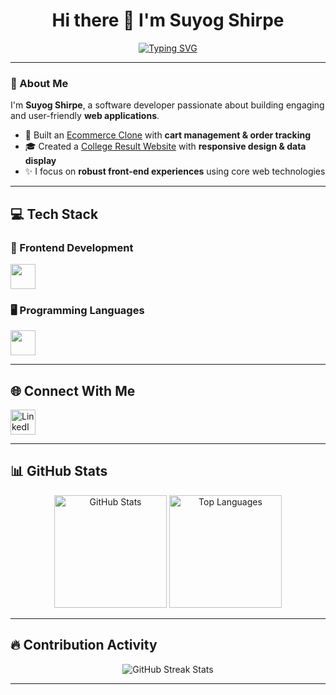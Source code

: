 
<!-- 🌟 Intro -->
<h1 align="center">Hi there 👋 I'm Suyog Shirpe</h1>

<!-- 🌟 Typing Effect -->
<p align="center">
  <a href="https://git.io/typing-svg">
    <img src="https://readme-typing-svg.herokuapp.com?size=22&duration=4000&color=FF4B81&center=true&vCenter=true&width=600&lines=💻+Software+Developer;🌐+Web+Enthusiast;⚡+Passionate+About+Building+Web+Applications" alt="Typing SVG" />
  </a>
</p>

---

### 🌟 About Me
I'm **Suyog Shirpe**, a software developer passionate about building engaging and user-friendly **web applications**.  
- 🚀 Built an [Ecommerce Clone](https://github.com/SuyogShirpe/Ecommerce-clone) with **cart management & order tracking**  
- 🎓 Created a [College Result Website](https://github.com/SuyogShirpe/College-Result-) with **responsive design & data display**  
- ✨ I focus on **robust front-end experiences** using core web technologies  

---

## 💻 Tech Stack

### 🚀 Frontend Development  
<p align="left">
  <img src="https://skillicons.dev/icons?i=html,css,js,bootstrap" height="40" />
</p>

### 🖥️ Programming Languages  
<p align="left">
  <img src="https://skillicons.dev/icons?i=javascript,java" height="40" />
</p>

---

## 🌐 Connect With Me  
<p align="left">
  <a href="https://www.linkedin.com/in/suyog-shirpe" target="_blank">
    <img src="https://cdn.jsdelivr.net/gh/devicons/devicon/icons/linkedin/linkedin-original.svg" alt="LinkedIn" height="40" />
  </a>
</p>

---

## 📊 GitHub Stats  
<p align="center">
  <img src="https://github-readme-stats.vercel.app/api?username=suyogshirpe&show_icons=true&theme=radical" alt="GitHub Stats" height="180" />
  <img src="https://github-readme-stats.vercel.app/api/top-langs/?username=suyogshirpe&layout=compact&theme=radical" alt="Top Languages" height="180" />
</p>

---

## 🔥 Contribution Activity  
<p align="center">
  <img src="https://github-readme-streak-stats.herokuapp.com/?user=suyogshirpe&theme=radical" alt="GitHub Streak Stats" />
</p>

---

